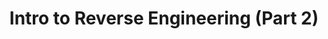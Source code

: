 ---
credit:
- SIGPwny
featured: false
recording: ''
slides: intro_to_rev2.pdf
tags:
- rev
- compilation
- x86
- in-depth
time_start: 2017-10-12T18:00:00.000000-05:00
title: Intro to Reverse Engineering (Part 2)
week_number: 6
---